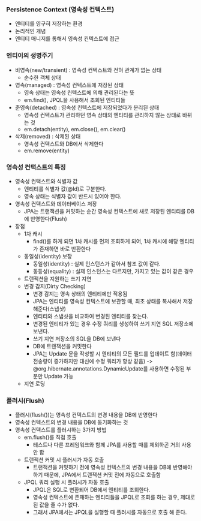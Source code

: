 ### Persistence Context (영속성 컨텍스트)

- 엔티티를 영구히 저장하는 환경
- 논리적인 개념
- 엔티티 매니저를 통해서 영속성 컨텍스트에 접근

### 엔티이의 생명주기

- 비영속(new/transient) : 영속성 컨텍스트와 전혀 관계가 없는 상태
  - 순수한 객체 상태
- 영속(managed) : 영속성 컨텍스트에 저장된 상태
  - 영속 상태는 영속성 컨텍스트에 의해 관리된다는 뜻
  - em.find(), JPQL을 사용해서 조회된 엔티티들
- 준영속(detached) : 영속성 컨텍스트에 저장되었다가 분리된 상태
  - 영속성 컨텍스트가 관리하던 영속 상태의 엔티티를 관리하지 않는 상태로 바뀌는 것
  - em.detach(entity), em.close(), em.clear()
- 삭제(removed) : 삭제된 상태
  - 영속성 컨텍스트와 DB에서 삭제한다
  - em.remove(entity)

### 영속성 컨택스트의 특징

- 영속성 컨택스트와 식별자 값
  - 엔티티를 식별자 값(@Id)로 구분한다.
  - 영속 상태는 식별자 값이 반드시 있어야 한다.
- 영속성 컨텍스트와 데이터베이스 저장
  - JPA는 트랜잭션을 커밋하는 순간 영속성 컨택스트에 새로 저장된 엔티티를 DB에 반영한다(Flush)
- 장점
  - 1차 캐시
    - find()를 하게 되면 1차 캐시를 먼저 조회하게 되어, 1차 캐시에 해당 엔티티가 존재하면 바로 반환한다
  - 동일성(identity) 보장
    - 동일성(identity) : 실제 인스턴스가 같아서 참조 값이 같다.
    - 동등성(equality) : 실제 인스턴스는 다르지만, 가지고 있는 값이 같은 경우
  - 트랜잭션을 지원하는 쓰기 지연
  - 변경 감지(Dirty Checking)
    - 변경 감지는 영속 상태의 엔티티에만 적용됨
    - JPA는 엔티티를 영속성 컨텍스트에 보관할 때, 최초 상태를 복사해서 저장해준다(스냅샷)
    - 엔티티와 스냅샷을 비교하여 변경된 엔티티를 찾는다.
    - 변경된 엔티티가 있는 경우 수정 쿼리를 생성하여 쓰기 지연 SQL 저장소에 보낸다.
    - 쓰기 지연 저장소의 SQL을 DB에 보낸다
    - DB에 트랜잭션을 커밋한다
    - JPA는 Update 문을 작성할 시 엔티티의 모든 필드를 업데이트 함(데이터 전송량이 증가하지만 대신에 수정 쿼리가 항상 같음)
      -> @org.hibernate.annotations.DynamicUpdate를 사용하면 수정된 부분만 Update 가능
  - 지연 로딩

### 플러시(Flush)

- 플러시(flush())는 영속성 컨텍스트의 변경 내용을 DB에 반영한다
- 영속성 컨텍스트의 변경 내용을 DB에 동기화하는 것
- 영속성 컨텍스트를 플러시하는 3가지 방법
  - em.flush()를 직접 호출
    - 테스트나 다른 프레임워크와 함께 JPA를 사용할 때를 제외하곤 거의 사용 안 함
  - 트랜잭션 커밋 시 플러시가 자동 호출
    - 트랜잭션을 커밋하기 전에 영속성 컨텍스트의 변경 내용을 DB에 반영해야 하기 때문에, JPA에서 트랜잭션 커밋 전에 자동으로 호출함
  - JPQL 쿼리 실행 시 플러시가 자동 호출
    - JPQL은 SQL로 변환되어 DB에서 엔티티를 조회한다.
    - 영속성 컨텍스트에 존재하는 엔티티들을 JPQL로 조회를 하는 경우, 제대로 된 값을 줄 수가 없다.
    - 그래서 JPA에서는 JPQL을 실행할 때 플러시를 자동으로 호출 해 준다.
